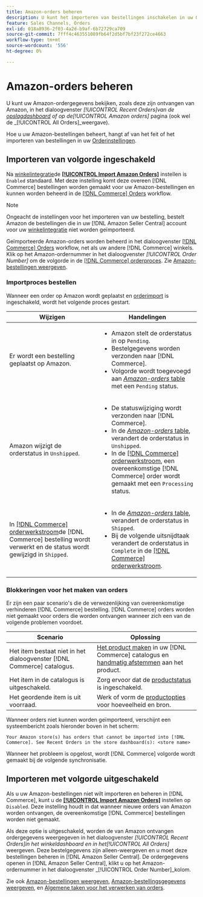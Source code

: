 ```yaml
---
title: Amazon-orders beheren
description: U kunt het importeren van bestellingen inschakelen in uw Orderinstellingen om uw Amazon-bestellingen eenvoudiger te beheren via uw Commerce Admin.
feature: Sales Channels, Orders
exl-id: 018a8936-2f03-4a2d-b9af-6b72729ca709
source-git-commit: 7fff4c463551089fb64f2d5bf7bf23f272ce4663
workflow-type: tm+mt
source-wordcount: '556'
ht-degree: 0%

---
```


# Amazon-orders beheren

U kunt uw Amazon-ordergegevens bekijken, zoals deze zijn ontvangen van Amazon, in het dialoogvenster _[!UICONTROL Recent Orders]_van de [opslagdashboard](./amazon-store-dashboard.md) of op de_[!UICONTROL Amazon orders]_ pagina (ook wel de _[!UICONTROL All Orders]_weergave).

Hoe u uw Amazon-bestellingen beheert, hangt af van het feit of het importeren van bestellingen in uw [Orderinstellingen](./order-settings.md#configure-order-settings).

## Importeren van volgorde ingeschakeld

Na [winkelintegratie](./store-integration.md)de [**[!UICONTROL Import Amazon Orders]**](./order-settings.md#configure-order-settings) instellen is `Enabled` standaard. Met deze instelling komt deze overeen [!DNL Commerce] bestellingen worden gemaakt voor uw Amazon-bestellingen en kunnen worden beheerd in de [[!DNL Commerce] Orders](https://experienceleague.adobe.com/docs/commerce-admin/stores-sales/order-management/orders/orders.html) workflow.

>[!NOTE]
>
>Ongeacht de instellingen voor het importeren van uw bestelling, bestelt Amazon de bestellingen die in uw [!DNL Amazon Seller Central] account voor uw [winkelintegratie](./store-integration.md) niet worden geïmporteerd.

Geïmporteerde Amazon-orders worden beheerd in het dialoogvenster [[!DNL Commerce] Orders](https://experienceleague.adobe.com/docs/commerce-admin/stores-sales/order-management/orders/orders.html) workflow, net als uw andere [!DNL Commerce] winkels. Klik op het Amazon-ordernummer in het dialoogvenster *[!UICONTROL Order Number]* om de volgorde in de [[!DNL Commerce] orderproces](https://experienceleague.adobe.com/docs/commerce-admin/stores-sales/order-management/orders/order-processing.html#process-an-order#order-view-descriptions). Zie [Amazon-bestellingen weergeven](./amazon-orders-all.md).

### Importproces bestellen

Wanneer een order op Amazon wordt geplaatst en [orderimport](./order-settings.md) is ingeschakeld, wordt het volgende proces gestart.

| Wijzigen | Handelingen |
|----------------------------------------------------------------------------------------------------------------------------------------------------------------------------------------------------------------------------|------------------------------------------------------------------------------------------------------------------------------------------------------------------------------------------------------------------------------------------------------------------------------------------------------------------------------------------------------------------------------------------------------------------|
| Er wordt een bestelling geplaatst op Amazon. | <ul><li>Amazon stelt de orderstatus in op `Pending`.</li><li>Bestelgegevens worden verzonden naar [!DNL Commerce].</li><li>Volgorde wordt toegevoegd aan [_Amazon-orders_ table](./amazon-orders-all.md) met een `Pending` status.</li></ul> |
| Amazon wijzigt de orderstatus in `Unshipped`. | <ul><li>De statuswijziging wordt verzonden naar [!DNL Commerce].</li><li>In de [_Amazon-orders_ table](./amazon-orders-all.md), verandert de orderstatus in `Unshipped`.</li><li>In de [[!DNL Commerce] orderwerkstroom](https://experienceleague.adobe.com/docs/commerce-admin/stores-sales/order-management/orders/orders.html), een overeenkomstige [!DNL Commerce] order wordt gemaakt met een `Processing` status.</li></ul> |
| In [[!DNL Commerce] orderwerkstroom](https://experienceleague.adobe.com/docs/commerce-admin/stores-sales/order-management/orders/orders.html)de [!DNL Commerce] bestelling wordt verwerkt en de status wordt gewijzigd in `Shipped`. | <ul><li>In de [_Amazon-orders_ table](./amazon-orders-all.md), verandert de orderstatus in `Shipped`.</li><li>Bij de volgende uitsnijdtaak verandert de orderstatus in `Complete` in de [[!DNL Commerce] orderwerkstroom](https://experienceleague.adobe.com/docs/commerce-admin/stores-sales/order-management/orders/orders.html).</li></ul> |

### Blokkeringen voor het maken van orders

Er zijn een paar scenario&#39;s die de verwezenlijking van overeenkomstige verhinderen [!DNL Commerce] bestelling. [!DNL Commerce] orders worden niet gemaakt voor orders die worden ontvangen wanneer zich een van de volgende problemen voordoet.

| Scenario | Oplossing |
|---------------------------------------------------------|----------------------------------------------------------------------------------------------------------------------------------------------------------------------------------|
| Het item bestaat niet in het dialoogvenster [!DNL Commerce] catalogus. | [Het product maken](./creating-assigning-catalog-products.md) in uw [!DNL Commerce] catalogus en [handmatig afstemmen](./creating-assigning-catalog-products.md) aan het product. |
| Het item in de catalogus is uitgeschakeld. | Zorg ervoor dat de [productstatus](https://experienceleague.adobe.com/docs/commerce-admin/inventory/configuration/product-options.html) is ingeschakeld. |
| Het geordende item is uit voorraad. | Werk of vorm de [productopties](https://experienceleague.adobe.com/docs/commerce-admin/inventory/configuration/product-options.html) voor hoeveelheid en bron. |

Wanneer orders niet kunnen worden geïmporteerd, verschijnt een systeembericht zoals hieronder boven in het scherm:

`Your Amazon store(s) has orders that cannot be imported into [!DNL Commerce]. See Recent Orders in the store dashboard(s): <store name>`

Wanneer het probleem is opgelost, wordt [!DNL Commerce] volgorde wordt gemaakt bij de volgende synchronisatie.

## Importeren met volgorde uitgeschakeld

Als u uw Amazon-bestellingen niet wilt importeren en beheren in [!DNL Commerce], kunt u de [**[!UICONTROL Import Amazon Orders]**](./order-settings.md#configure-order-settings) instellen op `Disabled`. Deze instelling houdt in dat wanneer nieuwe orders van Amazon worden ontvangen, de overeenkomstige [!DNL Commerce] bestellingen worden niet gemaakt.

Als deze optie is uitgeschakeld, worden de van Amazon ontvangen ordergegevens weergegeven in het dialoogvenster _[!UICONTROL Recent Orders]_in het winkeldashboard en in het_[!UICONTROL All Orders]_ weergeven. Deze bestelgegevens zijn alleen-weergeven en u moet deze bestellingen beheren in [!DNL Amazon Seller Central]. De ordergegevens openen in [!DNL Amazon Seller Central], klikt u op het Amazon-ordernummer in het dialoogvenster _[!UICONTROL Order Number]_kolom.

Zie ook [Amazon-bestellingen weergeven](./amazon-orders-all.md), [Amazon-bestellingsgegevens weergeven](./amazon-order-details.md), en [Algemene taken voor het verwerken van orders](./common-order-processing.md).
